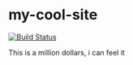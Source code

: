 # my-cool-site
[![Build Status](https://travis-ci.org/renadog/my-cool-site.svg?branch=master)](https://travis-ci.org/renadog/my-cool-site)

This is a million dollars, i can feel it
